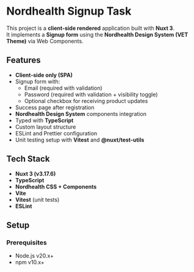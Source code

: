 # Nordhealth Signup Task

This project is a **client-side rendered** application built with **Nuxt 3**.  
It implements a **Signup form** using the **Nordhealth Design System (VET Theme)** via Web Components.

## Features

- **Client-side only (SPA)**
- Signup form with:
    - Email (required with validation)
    - Password (required with validation + visibility toggle)
    - Optional checkbox for receiving product updates
- Success page after registration
- **Nordhealth Design System** components integration
- Typed with **TypeScript**
- Custom layout structure
- ESLint and Prettier configuration
- Unit testing setup with **Vitest** and **@nuxt/test-utils**

## Tech Stack

- **Nuxt 3 (v3.17.6)**
- **TypeScript**
- **Nordhealth CSS + Components**
- **Vite**
- **Vitest** (unit tests)
- **ESLint**

## Setup

### Prerequisites

- Node.js v20.x+
- npm v10.x+